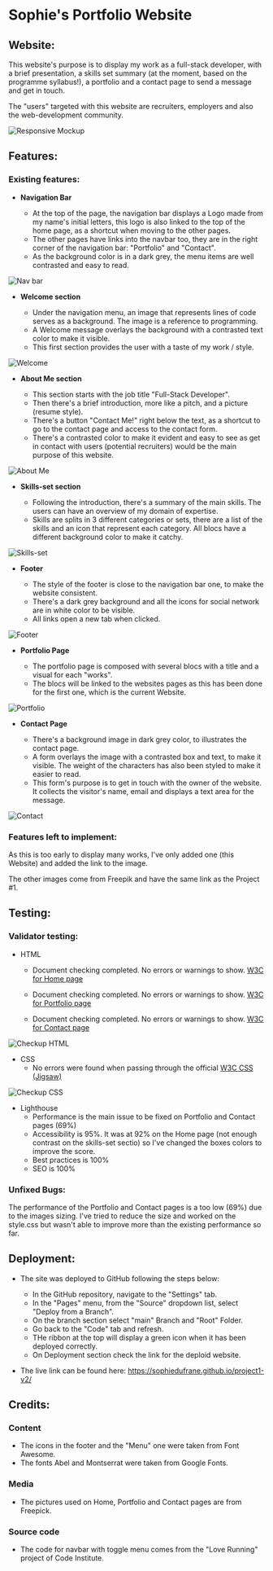 # Sophie's Portfolio Website

## Website:

This website's purpose is to display my work as a full-stack developer, with a brief presentation, a skills set summary (at the moment, based on the programme syllabus!), a portfolio and a contact page to send a message and get in touch.

The "users" targeted with this website are recruiters, employers and also the web-development community.

![Responsive Mockup](assets/media/my_website_mockup.png)

## Features:

### Existing features:

- __Navigation Bar__

    - At the top of the page, the navigation bar displays a Logo made from my name's initial letters, this logo is also linked to the top of the home page, as a shortcut when moving to the other pages.
    - The other pages have links into the navbar too, they are in the right corner of the navigation bar: "Portfolio" and "Contact".
    - As the background color is in a dark grey, the menu items are well contrasted and easy to read.

![Nav bar](assets/media/my_website_navbar.png)

- __Welcome section__

    - Under the navigation menu, an image that represents lines of code serves as a background. The image is a reference to programming.
    - A Welcome message overlays the background with a contrasted text color to make it visible.
    - This first section provides the user with a taste of my work / style.

![Welcome](assets/media/my_website_welcome.png)

- __About Me section__

    - This section starts with the job title "Full-Stack Developer".
    - Then there's a brief introduction, more like a pitch, and a picture (resume style). 
    - There's a button "Contact Me!" right below the text, as a shortcut to go to the contact page and access to the contact form.
    - There's a contrasted color to make it evident and easy to see as get in contact with users (potential recruiters) would be the main purpose of this website.

![About Me](assets/media/my_website_about_me.png)

- __Skills-set section__

    - Following the introduction, there's a summary of the main skills. The users can have an overview of my domain of expertise.
    - Skills are splits in 3 different categories or sets, there are a list of the skills and an icon that represent each category. All blocs have a different background color to make it catchy.

![Skills-set](assets/media/my_website_skills_set.png)

- __Footer__

    - The style of the footer is close to the navigation bar one, to make the website consistent.
    - There's a dark grey background and all the icons for social network are in white color to be visible.
    - All links open a new tab when clicked.

![Footer](assets/media/my_website_footer.png)

- __Portfolio Page__  

    - The portfolio page is composed with several blocs with a title and a visual for each "works".
    - The blocs will be linked to the websites pages as this has been done for the first one, which is the current Website.

![Portfolio](assets/media/my_website_portfolio.png)

- __Contact Page__ 

    - There's a background image in dark grey color, to illustrates the contact page.
    - A form overlays the image with a contrasted box and text, to make it visible. The weight of the characters has also been styled to make it easier to read.
    - This form's purpose is to get in touch with the owner of the website. It collects the visitor's name, email and displays a text area for the message.

![Contact](assets/media/my_website_contact.png)

### Features left to implement:

As this is too early to display many works, I've only added one (this Website) and added the link to the image. 

The other images come from Freepik and have the same link as the Project #1.

## Testing:

### Validator testing:

- HTML
  - Document checking completed. No errors or warnings to show. [W3C for Home page](https://validator.w3.org/nu/#textarea)

  - Document checking completed. No errors or warnings to show. [W3C for Portfolio page](https://validator.w3.org/nu/#textarea)

  - Document checking completed. No errors or warnings to show. [W3C for Contact page](https://validator.w3.org/nu/#textarea)

![Checkup HTML](assets/media/my_website_home_html_check.png)

- CSS
  - No errors were found when passing through the official [W3C CSS (Jigsaw)](http://jigsaw.w3.org/css-validator/check/referer)

![Checkup CSS](assets/media/my_website_css_check.png)

- Lighthouse
    - Performance is the main issue to be fixed on Portfolio and Contact pages (69%)
    - Accessibility is 95%. It was at 92% on the Home page (not enough contrast on the skills-set sectio) so I've changed the boxes colors to improve the score.
    - Best practices is 100%
    - SEO is 100%

### Unfixed Bugs:

The performance of the Portfolio and Contact pages is a too low (69%) due to the images sizing.
I've tried to reduce the size and worked on the style.css but wasn't able to improve more than the existing performance so far.

## Deployment:
- The site was deployed to GitHub following the steps below:
    - In the GitHub repository, navigate to the "Settings" tab.
    - In the "Pages" menu, from the "Source" dropdown list, select "Deploy from a Branch".
    - On the branch section select "main" Branch and "Root" Folder.
    - Go back to the "Code" tab and refresh.
    - THe ribbon at the top will display a green icon when it has been deployed correctly.
    - On Deployment section check the link for the deploid website.

- The live link can be found here: https://sophiedufrane.github.io/project1-v2/

## Credits:

### Content
- The icons in the footer and the "Menu" one were taken from Font Awesome.
- The fonts Abel and Montserrat were taken from Google Fonts.

### Media
- The pictures used on Home, Portfolio and Contact pages are from Freepick.

### Source code
- The code for navbar with toggle menu comes from the "Love Running" project of Code Institute.
